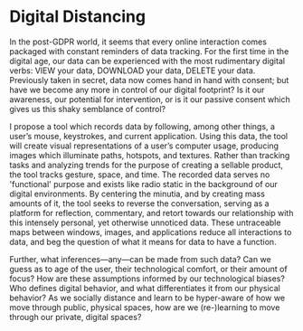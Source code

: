 # Digital Distancing

In the post-GDPR world, it seems that every online interaction comes packaged with constant reminders of data tracking. For the first time in the digital age, our data can be experienced with the most rudimentary digital verbs: VIEW your data, DOWNLOAD your data, DELETE your data. Previously taken in secret, data now comes hand in hand with consent; but have we become any more in control of our digital footprint? Is it our awareness, our potential for intervention, or is it our passive consent which gives us this shaky semblance of control?

I propose a tool which records data by following, among other things, a user’s mouse, keystrokes, and current application. Using this data, the tool will create visual representations of a user’s computer usage, producing images which illuminate paths, hotspots, and textures. Rather than tracking tasks and analyzing trends for the purpose of creating a sellable product, the tool tracks gesture, space, and time. The recorded data serves no 'functional' purpose and exists like radio static in the background of our digital environments. By centering the minutia, and by creating mass amounts of it, the tool seeks to reverse the conversation, serving as a platform for reflection, commentary, and retort towards our relationship with this intensely personal, yet otherwise unnoticed data. These untraceable maps between windows, images, and applications reduce all interactions to data, and beg the question of what it means for data to have a function.

Further, what inferences—any—can be made from such data? Can we guess as to age of the user, their technological comfort, or their amount of focus? How are these assumptions informed by our technological biases? Who defines digital behavior, and what differentiates it from our physical behavior? As we socially distance and learn to be hyper-aware of how we move through public, physical spaces, how are we (re-)learning to move through our private, digital spaces?
